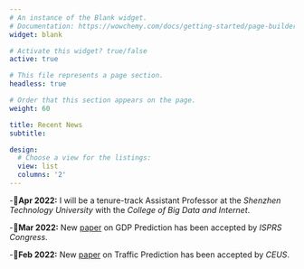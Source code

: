 ```yaml
---
# An instance of the Blank widget.
# Documentation: https://wowchemy.com/docs/getting-started/page-builder/
widget: blank

# Activate this widget? true/false
active: true

# This file represents a page section.
headless: true

# Order that this section appears on the page.
weight: 60

title: Recent News
subtitle: 

design:
  # Choose a view for the listings:
  view: list
  columns: '2'
---
```


-:mega:**Apr 2022:** I will be a tenure-track Assistant Professor at the *Shenzhen Technology University* with the *College of Big Data and Internet*.

-:page_with_curl:**Mar 2022:** New [paper](https://www.sciencedirect.com/science/article/pii/S0198971522000205?via%3Dihub) on GDP Prediction has been accepted by *ISPRS Congress*.

-:page_with_curl:**Feb 2022:** New [paper](https://www.sciencedirect.com/science/article/pii/S0198971522000205?via%3Dihub) on Traffic Prediction has been accepted by *CEUS*.